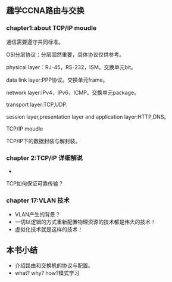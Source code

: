## 趣学CCNA路由与交换

### chapter1:about TCP/IP moudle

通信需要遵守共同标准。

OSI分层协议：分层固然重要，具体协议仅供参考。

physical layer：RJ-45，RS-232，ISM。交换单元bit。

data link layer:PPP协议。交换单元frame。

network layer:IPv4，IPv6，ICMP。交换单元package。

transport layer:TCP,UDP.

session layer,presentation layer and application layer:HTTP,DNS。

TCP/IP moudle

TCP/IP下的数据封装与解封装。

### chapter 2:TCP/IP 详细解说
-
TCP如何保证可靠传输？

### chapter 17:VLAN 技术
* VLAN产生的背景？
* 一切以逻辑的方式重新配置物理资源的技术都是伟大的技术！
* 虚拟化技术就是这样的技术！

## 本书小结
* 介绍路由和交换机的协议与配置。
* what? why? how?模式学习
